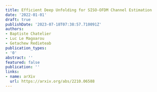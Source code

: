 ```yaml
---
title: Efficient Deep Unfolding for SISO-OFDM Channel Estimation
date: '2022-01-01'
draft: true
publishDate: '2023-07-18T07:38:57.710091Z'
authors:
- Baptiste Chatelier
- Luc Le Magoarou
- Getachew Redieteab
publication_types:
- '0'
abstract: ''
featured: false
publication: ''
links:
- name: arXiv
  url: https://arxiv.org/abs/2210.06588
---
```


